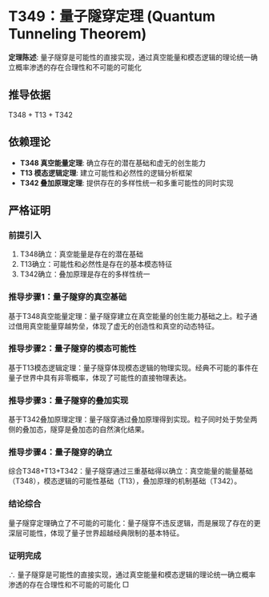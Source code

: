 # T349：量子隧穿定理 (Quantum Tunneling Theorem)

**定理陈述**: 量子隧穿是可能性的直接实现，通过真空能量和模态逻辑的理论统一确立概率渗透的存在合理性和不可能的可能化

## 推导依据
T348 + T13 + T342

## 依赖理论
- **T348 真空能量定理**: 确立存在的潜在基础和虚无的创生能力
- **T13 模态逻辑定理**: 建立可能性和必然性的逻辑分析框架
- **T342 叠加原理定理**: 提供存在的多样性统一和多重可能性的同时实现

## 严格证明

### 前提引入
1. T348确立：真空能量是存在的潜在基础
2. T13确立：可能性和必然性是存在的基本模态特征
3. T342确立：叠加原理是存在的多样性统一

### 推导步骤1：量子隧穿的真空基础
基于T348真空能量定理：量子隧穿建立在真空能量的创生能力基础之上。粒子通过借用真空能量穿越势垒，体现了虚无的创造性和真空的动态特征。

### 推导步骤2：量子隧穿的模态可能性
基于T13模态逻辑定理：量子隧穿体现模态逻辑的物理实现。经典不可能的事件在量子世界中具有非零概率，体现了可能性的直接物理表达。

### 推导步骤3：量子隧穿的叠加实现
基于T342叠加原理定理：量子隧穿通过叠加原理得到实现。粒子同时处于势垒两侧的叠加态，隧穿是叠加态的自然演化结果。

### 推导步骤4：量子隧穿的确立
综合T348+T13+T342：量子隧穿通过三重基础得以确立：真空能量的能量基础（T348），模态逻辑的可能性基础（T13），叠加原理的机制基础（T342）。

### 结论综合
量子隧穿定理确立了不可能的可能化：量子隧穿不违反逻辑，而是展现了存在的更深层可能性，体现了量子世界超越经典限制的基本特征。

### 证明完成
∴ 量子隧穿是可能性的直接实现，通过真空能量和模态逻辑的理论统一确立概率渗透的存在合理性和不可能的可能化 □